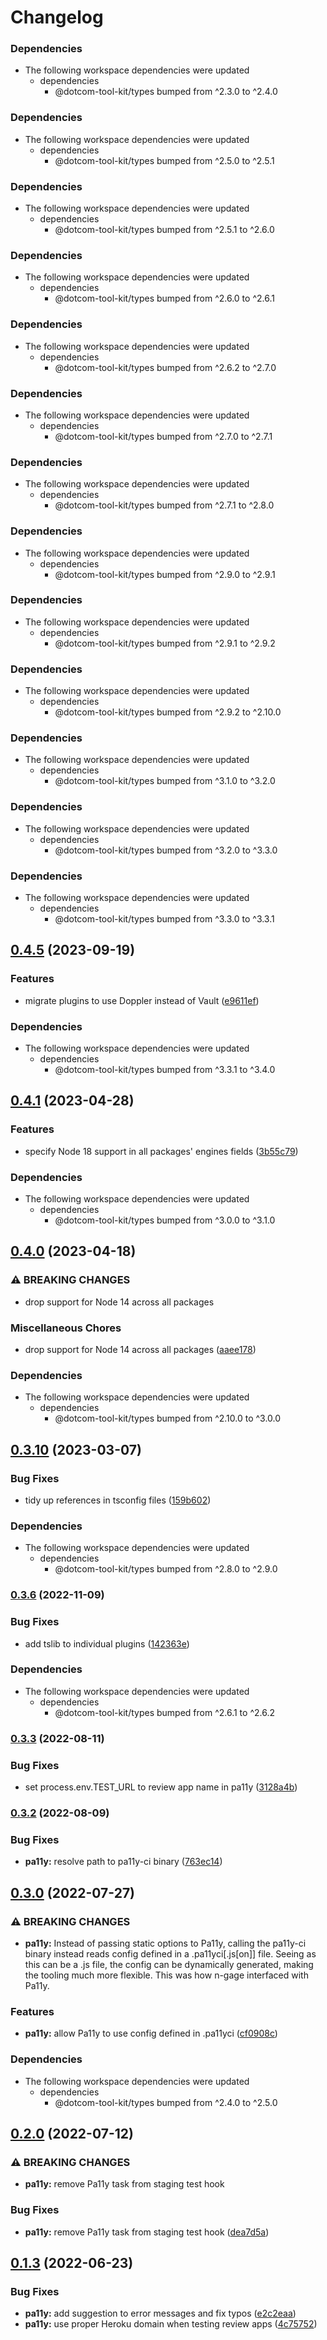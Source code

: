 # Changelog

### Dependencies

* The following workspace dependencies were updated
  * dependencies
    * @dotcom-tool-kit/types bumped from ^2.3.0 to ^2.4.0

### Dependencies

* The following workspace dependencies were updated
  * dependencies
    * @dotcom-tool-kit/types bumped from ^2.5.0 to ^2.5.1

### Dependencies

* The following workspace dependencies were updated
  * dependencies
    * @dotcom-tool-kit/types bumped from ^2.5.1 to ^2.6.0

### Dependencies

* The following workspace dependencies were updated
  * dependencies
    * @dotcom-tool-kit/types bumped from ^2.6.0 to ^2.6.1

### Dependencies

* The following workspace dependencies were updated
  * dependencies
    * @dotcom-tool-kit/types bumped from ^2.6.2 to ^2.7.0

### Dependencies

* The following workspace dependencies were updated
  * dependencies
    * @dotcom-tool-kit/types bumped from ^2.7.0 to ^2.7.1

### Dependencies

* The following workspace dependencies were updated
  * dependencies
    * @dotcom-tool-kit/types bumped from ^2.7.1 to ^2.8.0

### Dependencies

* The following workspace dependencies were updated
  * dependencies
    * @dotcom-tool-kit/types bumped from ^2.9.0 to ^2.9.1

### Dependencies

* The following workspace dependencies were updated
  * dependencies
    * @dotcom-tool-kit/types bumped from ^2.9.1 to ^2.9.2

### Dependencies

* The following workspace dependencies were updated
  * dependencies
    * @dotcom-tool-kit/types bumped from ^2.9.2 to ^2.10.0

### Dependencies

* The following workspace dependencies were updated
  * dependencies
    * @dotcom-tool-kit/types bumped from ^3.1.0 to ^3.2.0

### Dependencies

* The following workspace dependencies were updated
  * dependencies
    * @dotcom-tool-kit/types bumped from ^3.2.0 to ^3.3.0

### Dependencies

* The following workspace dependencies were updated
  * dependencies
    * @dotcom-tool-kit/types bumped from ^3.3.0 to ^3.3.1

## [0.4.5](https://github.com/Financial-Times/dotcom-tool-kit/compare/pa11y-v0.4.4...pa11y-v0.4.5) (2023-09-19)


### Features

* migrate plugins to use Doppler instead of Vault ([e9611ef](https://github.com/Financial-Times/dotcom-tool-kit/commit/e9611efa3457fbf3ba8d0c00ed6fbb9e0ce203b1))


### Dependencies

* The following workspace dependencies were updated
  * dependencies
    * @dotcom-tool-kit/types bumped from ^3.3.1 to ^3.4.0

## [0.4.1](https://github.com/Financial-Times/dotcom-tool-kit/compare/pa11y-v0.4.0...pa11y-v0.4.1) (2023-04-28)


### Features

* specify Node 18 support in all packages' engines fields ([3b55c79](https://github.com/Financial-Times/dotcom-tool-kit/commit/3b55c79f3f55b448f1a92fcf842dab6a8906ea70))


### Dependencies

* The following workspace dependencies were updated
  * dependencies
    * @dotcom-tool-kit/types bumped from ^3.0.0 to ^3.1.0

## [0.4.0](https://github.com/Financial-Times/dotcom-tool-kit/compare/pa11y-v0.3.13...pa11y-v0.4.0) (2023-04-18)


### ⚠ BREAKING CHANGES

* drop support for Node 14 across all packages

### Miscellaneous Chores

* drop support for Node 14 across all packages ([aaee178](https://github.com/Financial-Times/dotcom-tool-kit/commit/aaee178b535a51f9c75a882d78ffd8e8aa3eac60))


### Dependencies

* The following workspace dependencies were updated
  * dependencies
    * @dotcom-tool-kit/types bumped from ^2.10.0 to ^3.0.0

## [0.3.10](https://github.com/Financial-Times/dotcom-tool-kit/compare/pa11y-v0.3.9...pa11y-v0.3.10) (2023-03-07)


### Bug Fixes

* tidy up references in tsconfig files ([159b602](https://github.com/Financial-Times/dotcom-tool-kit/commit/159b6021e93922ebe6e4ca74297ad7a1c93290b3))


### Dependencies

* The following workspace dependencies were updated
  * dependencies
    * @dotcom-tool-kit/types bumped from ^2.8.0 to ^2.9.0

### [0.3.6](https://github.com/Financial-Times/dotcom-tool-kit/compare/pa11y-v0.3.5...pa11y-v0.3.6) (2022-11-09)


### Bug Fixes

* add tslib to individual plugins ([142363e](https://github.com/Financial-Times/dotcom-tool-kit/commit/142363edb2a82ebf4dc3c8e1b392888ebfd7dc89))


### Dependencies

* The following workspace dependencies were updated
  * dependencies
    * @dotcom-tool-kit/types bumped from ^2.6.1 to ^2.6.2

### [0.3.3](https://github.com/Financial-Times/dotcom-tool-kit/compare/pa11y-v0.3.2...pa11y-v0.3.3) (2022-08-11)


### Bug Fixes

* set process.env.TEST_URL to review app name in pa11y ([3128a4b](https://github.com/Financial-Times/dotcom-tool-kit/commit/3128a4bd938ac86a5a96fa6f3d893ddb73434995))

### [0.3.2](https://github.com/Financial-Times/dotcom-tool-kit/compare/pa11y-v0.3.1...pa11y-v0.3.2) (2022-08-09)


### Bug Fixes

* **pa11y:** resolve path to pa11y-ci binary ([763ec14](https://github.com/Financial-Times/dotcom-tool-kit/commit/763ec147f635d427be467531bde3f651ec93d55e))

## [0.3.0](https://github.com/Financial-Times/dotcom-tool-kit/compare/pa11y-v0.2.1...pa11y-v0.3.0) (2022-07-27)


### ⚠ BREAKING CHANGES

* **pa11y:** Instead of passing static options to Pa11y, calling the pa11y-ci binary instead reads config defined in a .pa11yci[.js[on]] file. Seeing as this can be a .js file, the config can be dynamically generated, making the tooling much more flexible. This was how n-gage interfaced with Pa11y.

### Features

* **pa11y:** allow Pa11y to use config defined in .pa11yci ([cf0908c](https://github.com/Financial-Times/dotcom-tool-kit/commit/cf0908c7963e802cfedb955da36607c976aa57dd))


### Dependencies

* The following workspace dependencies were updated
  * dependencies
    * @dotcom-tool-kit/types bumped from ^2.4.0 to ^2.5.0

## [0.2.0](https://github.com/Financial-Times/dotcom-tool-kit/compare/pa11y-v0.1.3...pa11y-v0.2.0) (2022-07-12)


### ⚠ BREAKING CHANGES

* **pa11y:** remove Pa11y task from staging test hook

### Bug Fixes

* **pa11y:** remove Pa11y task from staging test hook ([dea7d5a](https://github.com/Financial-Times/dotcom-tool-kit/commit/dea7d5a61dcc7cde81e6c09fd44667b339948cbf))

## [0.1.3](https://github.com/Financial-Times/dotcom-tool-kit/compare/pa11y-v0.1.2...pa11y-v0.1.3) (2022-06-23)


### Bug Fixes

* **pa11y:** add suggestion to error messages and fix typos ([e2c2eaa](https://github.com/Financial-Times/dotcom-tool-kit/commit/e2c2eaa54f1597f770fb6dc54e0fdfc6db9b9ba0))
* **pa11y:** use proper Heroku domain when testing review apps ([4c75752](https://github.com/Financial-Times/dotcom-tool-kit/commit/4c757522f0560719e7280ddd6ff20ff4a508179b))
